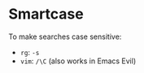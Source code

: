 # Smartcase

To make searches case sensitive:

- `rg`: `-s`
- `vim`: `/\C` (also works in Emacs Evil)


